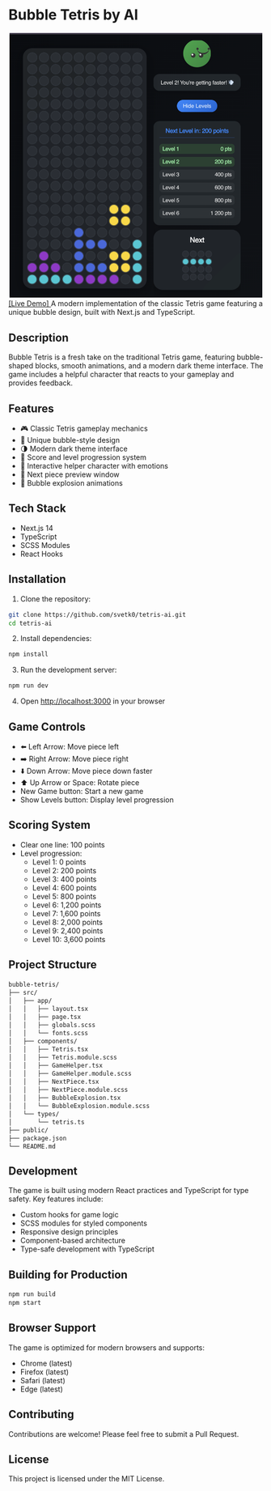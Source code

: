 # Bubble Tetris by AI

<a href="https://tetris-ai-five.vercel.app/">
<div align="center">
<img src="./public/screenshot.png" alt="screenshot game" width="500"/>
</div>
[Live Demo]
</a>
A modern implementation of the classic Tetris game featuring a unique bubble design, built with Next.js and TypeScript.

## Description

Bubble Tetris is a fresh take on the traditional Tetris game, featuring bubble-shaped blocks, smooth animations, and a modern dark theme interface. The game includes a helpful character that reacts to your gameplay and provides feedback.

## Features

- 🎮 Classic Tetris gameplay mechanics
- 🫧 Unique bubble-style design
- 🌗 Modern dark theme interface
- 🎯 Score and level progression system
- 👾 Interactive helper character with emotions
- 🔮 Next piece preview window
- 💫 Bubble explosion animations

## Tech Stack

- Next.js 14
- TypeScript
- SCSS Modules
- React Hooks

## Installation

1. Clone the repository:

```bash
git clone https://github.com/svetk0/tetris-ai.git
cd tetris-ai
```

2. Install dependencies:

```bash
npm install
```

3. Run the development server:

```bash
npm run dev
```

4. Open [http://localhost:3000](http://localhost:3000) in your browser

## Game Controls

- ⬅️ Left Arrow: Move piece left
- ➡️ Right Arrow: Move piece right
- ⬇️ Down Arrow: Move piece down faster
- ⬆️ Up Arrow or Space: Rotate piece
- New Game button: Start a new game
- Show Levels button: Display level progression

## Scoring System

- Clear one line: 100 points
- Level progression:
  - Level 1: 0 points
  - Level 2: 200 points
  - Level 3: 400 points
  - Level 4: 600 points
  - Level 5: 800 points
  - Level 6: 1,200 points
  - Level 7: 1,600 points
  - Level 8: 2,000 points
  - Level 9: 2,400 points
  - Level 10: 3,600 points

## Project Structure

```
bubble-tetris/
├── src/
│   ├── app/
│   │   ├── layout.tsx
│   │   ├── page.tsx
│   │   ├── globals.scss
│   │   └── fonts.scss
│   ├── components/
│   │   ├── Tetris.tsx
│   │   ├── Tetris.module.scss
│   │   ├── GameHelper.tsx
│   │   ├── GameHelper.module.scss
│   │   ├── NextPiece.tsx
│   │   ├── NextPiece.module.scss
│   │   ├── BubbleExplosion.tsx
│   │   └── BubbleExplosion.module.scss
│   └── types/
│       └── tetris.ts
├── public/
├── package.json
└── README.md
```

## Development

The game is built using modern React practices and TypeScript for type safety. Key features include:

- Custom hooks for game logic
- SCSS modules for styled components
- Responsive design principles
- Component-based architecture
- Type-safe development with TypeScript

## Building for Production

```bash
npm run build
npm start
```

## Browser Support

The game is optimized for modern browsers and supports:

- Chrome (latest)
- Firefox (latest)
- Safari (latest)
- Edge (latest)

## Contributing

Contributions are welcome! Please feel free to submit a Pull Request.

## License

This project is licensed under the MIT License.
